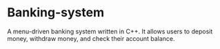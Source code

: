# Banking-system
A menu-driven banking system written in C++. It allows users to deposit money, withdraw money, and check their account balance.
